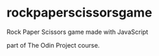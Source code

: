# rockpaperscissorsgame
Rock Paper Scissors game made with JavaScript

part of The Odin Project course.
